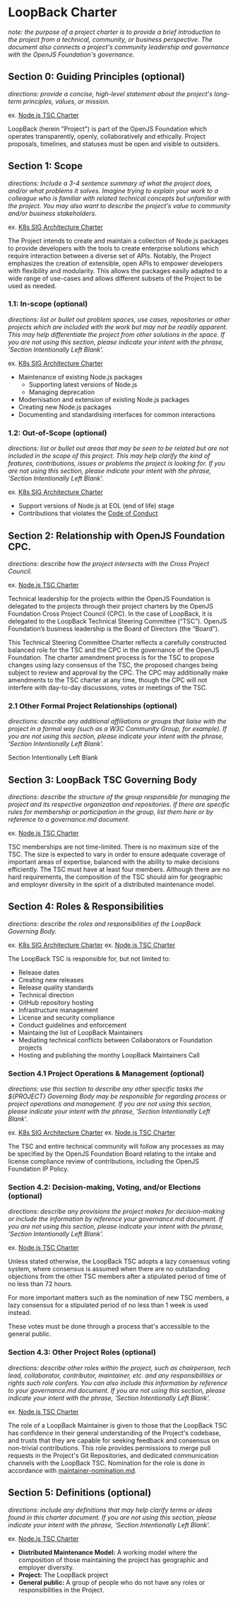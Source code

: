 # LoopBack Charter

_note: the purpose of a project charter is to provide a brief introduction_
_to the project from a technical, community, or business perspective. The_
_document also connects a project's community leadership and governance with the_
_OpenJS Foundation's governance._

## Section 0: Guiding Principles (optional)

_directions: provide a concise, high-level statement about_
_the project's long-term principles, values, or mission._

ex. [Node.js TSC Charter](https://github.com/nodejs/TSC/blob/HEAD/TSC-Charter.md#section-1-guiding-principle)

LoopBack (herein "Project") is part of the OpenJS Foundation which operates
transparently, openly, collaboratively and ethically. Project proposals,
timelines, and statuses must be open and visible to outsiders.

## Section 1: Scope

_directions: Include a 3-4 sentence summary of what the project does,_
_and/or what problems it solves. Imagine trying to explain your work_
_to a colleague who is familiar with related technical concepts but unfamiliar_
_with the project. You may also want to describe the project's value to community_
_and/or business stakeholders._

ex. [K8s SIG Architecture Charter](https://github.com/kubernetes/community/blob/HEAD/sig-architecture/charter.md#scope)

The Project intends to create and maintain a collection of Node.js packages to
provide developers with the tools to create enterprise solutions which require
interaction between a diverse set of APIs. Notably, the Project emphasizes the
creation of extensible, open APIs to empower developers with flexibility and
modularity. This allows the packages easily adapted to a wide range of
use-cases and allows different subsets of the Project to be used as needed.

### 1.1: In-scope (optional)

_directions: list or bullet out problem spaces, use cases, repositories_
_or other projects which are included with the work but may not be readily_
_apparent. This may help differentiate the project from other solutions in the_
_space. If you are not using this section, please indicate your intent with the_
_phrase, 'Section Intentionally Left Blank'._

ex. [K8s SIG Architecture Charter](https://github.com/kubernetes/community/blob/HEAD/sig-architecture/charter.md#in-scope)

- Maintenance of existing Node.js packages
  - Supporting latest versions of Node.js
  - Managing deprecation
- Modernisation and extension of existing Node.js packages
- Creating new Node.js packages
- Documenting and standardising interfaces for common interactions

### 1.2: Out-of-Scope (optional)

_directions: list or bullet out areas that may be seen to be related but are_
_not included in the scope of this project. This may help clarify the kind of_
_features, contributions, issues or problems the project is looking for._
_If you are not using this section, please indicate your intent with the_
_phrase, 'Section Intentionally Left Blank'._

ex. [K8s SIG Architecture Charter](https://github.com/kubernetes/community/blob/HEAD/sig-architecture/charter.md#out-of-scope)

- Support versions of Node.js at EOL (end of life) stage
- Contributions that violates the [Code of Conduct](https://github.com/loopbackio/loopback-next/blob/master/docs/CODE_OF_CONDUCT.md)

## Section 2: Relationship with OpenJS Foundation CPC.

_directions: describe how the project intersects with the Cross Project_
_Council._

ex. [Node.js TSC Charter](https://github.com/nodejs/TSC/blob/HEAD/TSC-Charter.md#section-2-evolution-of-openjs-foundation-governance)

Technical leadership for the projects within the OpenJS Foundation is delegated
to the projects through their project charters by the OpenJS Foundation Cross
Project Council (CPC). In the case of LoopBack, it is delegated to the LoopBack
Technical Steering Committee (“TSC”). OpenJS Foundation’s business leadership is
the Board of Directors (the “Board”).

This Technical Steering Committee Charter reflects a carefully constructed
balanced role for the TSC and the CPC in the governance of the OpenJS
Foundation. The charter amendment process is for the TSC to propose changes
using lazy consensus of the TSC, the proposed changes being subject to review
and approval by the CPC. The CPC may additionally make amendments to the TSC
charter at any time, though the CPC will not interfere with day-to-day
discussions, votes or meetings of the TSC.

### 2.1 Other Formal Project Relationships (optional)

_directions: describe any additional affiliations or groups that liaise with_
_the project in a formal way (such as a W3C Community Group, for example)._
_If you are not using this section, please indicate your intent with the_
_phrase, 'Section Intentionally Left Blank'._

Section Intentionally Left Blank

## Section 3: LoopBack TSC Governing Body

_directions: describe the structure of the group responsible for managing_
_the project and its respective organization and repositories. If there are_
_specific rules for membership or participation in the group, list them here or_
_by reference to a governance.md document._

ex. [Node.js TSC Charter](https://github.com/nodejs/TSC/blob/HEAD/TSC-Charter.md#section-3-establishment-of-the-tsc)

TSC memberships are not time-limited. There is no maximum size of the TSC. The
size is expected to vary in order to ensure adequate coverage of important areas
of expertise, balanced with the ability to make decisions efficiently. The TSC
must have at least four members. Although there are no hard requirements, the
composition of the TSC should aim for geographic and employer diversity in the
spirit of a distributed maintenance model.

## Section 4: Roles & Responsibilities

_directions: describe the roles and responsibilities of the LoopBack Governing Body._

ex. [K8s SIG Architecture Charter](https://github.com/kubernetes/community/blob/HEAD/sig-architecture/charter.md#roles-and-organization-management)
ex. [Node.js TSC Charter](https://github.com/nodejs/TSC/blob/HEAD/TSC-Charter.md#section-4-responsibilities-of-the-tsc)

The LoopBack TSC is responsible for, but not limited to:

- Release dates
- Creating new releases
- Release quality standards
- Technical direction
- GitHub repository hosting
- Infrastructure management
- License and security compliance
- Conduct guidelines and enforcement
- Maintaing the list of LoopBack Maintainers
- Mediating technical conflicts between Collaborators or Foundation projects
- Hosting and publishing the monthy LoopBack Maintainers Call

### Section 4.1 Project Operations & Management (optional)

_directions: use this section to describe any other specific tasks the_
_${PROJECT} Governing Body may be responsible for regarding process or project_
_operations and management. If you are not using this section, please indicate_
_your intent with the phrase, 'Section Intentionally Left Blank'._

ex. [K8s SIG Architecture Charter](https://github.com/kubernetes/community/blob/HEAD/sig-architecture/charter.md#roles-and-organization-management)
ex. [Node.js TSC Charter](https://github.com/nodejs/TSC/blob/HEAD/TSC-Charter.md#section-5-nodejs-project-operations)

The TSC and entire technical community will follow any processes as may be
specified by the OpenJS Foundation Board relating to the intake and license
compliance review of contributions, including the OpenJS Foundation IP Policy.

### Section 4.2: Decision-making, Voting, and/or Elections (optional)

_directions: describe any provisions the project makes for decision-making_
_or include the information by reference your governance.md document._
_If you are not using this section, please indicate your intent with the_
_phrase, 'Section Intentionally Left Blank'._

ex. [Node.js TSC Charter](https://github.com/nodejs/TSC/blob/HEAD/TSC-Charter.md#section-6-elections)

Unless stated otherwise, the LoopBack TSC adopts a lazy consensus voting system,
where consensus is assumed when there are no outstanding objections from the
other TSC members after a stipulated period of time of no less than 72 hours.

For more important matters such as the nomination of new TSC members, a lazy
consensus for a stipulated period of no less than 1 week is used instead.

These votes must be done through a process that's accessible to the general
public.

### Section 4.3: Other Project Roles (optional)

_directions: describe other roles within the project, such as chairperson,_
_tech lead, collaborator, contributor, maintainer, etc. and any responsibilities or_
_rights such role confers. You can also include this information by_
_reference to your governance.md document._
_If you are not using this section, please indicate your intent with the_
_phrase, 'Section Intentionally Left Blank'._

ex. [Node.js TSC Charter](https://github.com/nodejs/TSC/blob/HEAD/TSC-Charter.md#section-8-project-roles)

The role of a LoopBack Maintainer is given to those that the LoopBack TSC
has confidence in their general understanding of the Project's codebase, and
trusts that they are capable for seeking feedback and consensus on non-trivial
contributions. This role provides permissions to merge pull requests in the
Project's Git Repositories, and dedicated communication channels with the
LoopBack TSC. Nomination for the role is done in accordance with
[maintainer-nomination.md](./maintainer-nomination.md).

## Section 5: Definitions (optional)

_directions: include any definitions that may help clarify terms or ideas found_
_in this charter document. If you are not using this section, please indicate_
_your intent with the phrase, 'Section Intentionally Left Blank'._

ex. [Node.js TSC Charter](https://github.com/nodejs/TSC/blob/HEAD/TSC-Charter.md#section-9-definitions)

- **Distributed Maintenance Model:** A working model where the composition of
    those maintaining the project has geographic and employer diversity.
- **Project:** The LoopBack project
- **General public:** A group of people who do not have any roles or
    responsibilities in the Project.
